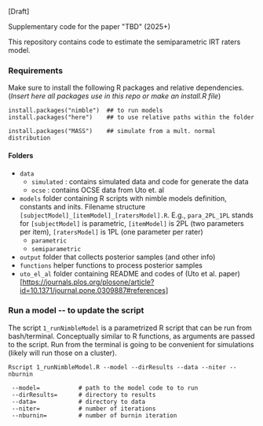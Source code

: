 [Draft]

Supplementary code for the paper "TBD" (2025+)

This repository contains code to estimate the semiparametric IRT raters model. 

### Requirements

Make sure to install the following R packages and relative dependencies. 
(*Insert here all packages use in this repo or make an install.R file*) 


```{}
install.packages("nimble")  ## to run models
install.packages("here")	## to use relative paths within the folder

install.packages("MASS")	## simulate from a mult. normal distribution
```

#### Folders 

- `data` 
	- `simulated` : contains simulated data and code for generate the data
	- `ocse` : contains OCSE data from Uto et. al
- `models`  folder containing R scripts with nimble models definition, constants and inits. Filename structure `[subjectModel]_[itemModel]_[ratersModel].R`. E.g., `para_2PL_1PL` stands for `[subjectModel]` is parametric, `[itemModel]` is 2PL (two parameters per item), `[ratersModel]` is 1PL (one parameter per rater)
	- `parametric` 
	- `semiparametric` 
- `output` folder that collects posterior samples (and other info) 
- `functions` helper functions to process posterior samples
- `uto_el_al` folder containing README and codes of (Uto et al. paper)[https://journals.plos.org/plosone/article?id=10.1371/journal.pone.0309887#references]

### Run a model -- to update the script

The script `1_runNimbleModel` is a parametrized R script that can be run from bash/terminal. Conceptually similar to R functions, as arguments are passed to the script. Run from the terminal is going to be convenient for simulations (likely will run those on a cluster). 


`Rscript 1_runNimbleModel.R --model --dirResults --data --niter --nburnin `


```{}
 --model=           # path to the model code to to run  
 --dirResults=      # directory to results  
 --data=            # directory to data   
 --niter=           # number of iterations  
 --nburnin=         # number of burnin iteration  
 ```